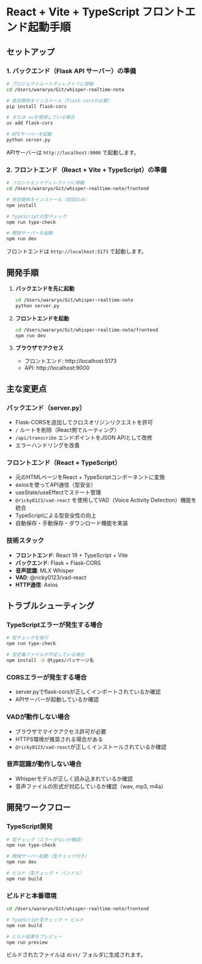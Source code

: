 # React + Vite + TypeScript フロントエンド起動手順

## セットアップ

### 1. バックエンド（Flask API サーバー）の準備

```bash
# プロジェクトルートディレクトリに移動
cd /Users/wararyo/Git/whisper-realtime-note

# 依存関係をインストール（flask-corsが必要）
pip install flask-cors

# または uvを使用している場合
uv add flask-cors

# APIサーバーを起動
python server.py
```

APIサーバーは `http://localhost:9000` で起動します。

### 2. フロントエンド（React + Vite + TypeScript）の準備

```bash
# フロントエンドディレクトリに移動
cd /Users/wararyo/Git/whisper-realtime-note/frontend

# 依存関係をインストール（初回のみ）
npm install

# TypeScriptの型チェック
npm run type-check

# 開発サーバーを起動
npm run dev
```

フロントエンドは `http://localhost:5173` で起動します。

## 開発手順

1. **バックエンドを先に起動**
   ```bash
   cd /Users/wararyo/Git/whisper-realtime-note
   python server.py
   ```

2. **フロントエンドを起動**
   ```bash
   cd /Users/wararyo/Git/whisper-realtime-note/frontend
   npm run dev
   ```

3. **ブラウザでアクセス**
   - フロントエンド: http://localhost:5173
   - API: http://localhost:9000

## 主な変更点

### バックエンド（server.py）
- Flask-CORSを追加してクロスオリジンリクエストを許可
- `/` ルートを削除（React側でルーティング）
- `/api/transcribe` エンドポイントをJSON APIとして改修
- エラーハンドリングを改善

### フロントエンド（React + TypeScript）
- 元のHTMLページをReact + TypeScriptコンポーネントに変換
- axiosを使ってAPI通信（型安全）
- useState/useEffectでステート管理
- `@ricky0123/vad-react` を使用してVAD（Voice Activity Detection）機能を統合
- TypeScriptによる型安全性の向上
- 自動保存・手動保存・ダウンロード機能を実装

### 技術スタック
- **フロントエンド**: React 19 + TypeScript + Vite
- **バックエンド**: Flask + Flask-CORS
- **音声認識**: MLX Whisper
- **VAD**: @ricky0123/vad-react
- **HTTP通信**: Axios

## トラブルシューティング

### TypeScriptエラーが発生する場合
```bash
# 型チェックを実行
npm run type-check

# 型定義ファイルが不足している場合
npm install -D @types/パッケージ名
```

### CORSエラーが発生する場合
- server.pyでflask-corsが正しくインポートされているか確認
- APIサーバーが起動しているか確認

### VADが動作しない場合
- ブラウザでマイクアクセス許可が必要
- HTTPS環境が推奨される場合がある
- `@ricky0123/vad-react`が正しくインストールされているか確認

### 音声認識が動作しない場合
- Whisperモデルが正しく読み込まれているか確認
- 音声ファイルの形式が対応しているか確認（wav, mp3, m4a）

## 開発ワークフロー

### TypeScript開発
```bash
# 型チェック（エラーがないか確認）
npm run type-check

# 開発サーバー起動（型チェック付き）
npm run dev

# ビルド（型チェック + バンドル）
npm run build
```

### ビルドと本番環境

```bash
cd /Users/wararyo/Git/whisper-realtime-note/frontend

# TypeScript型チェック + ビルド
npm run build

# ビルド結果をプレビュー
npm run preview
```

ビルドされたファイルは `dist/` フォルダに生成されます。